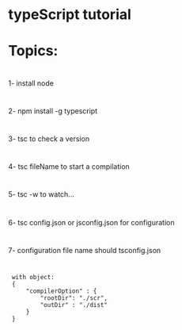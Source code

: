 # typeScript tutorial
# Topics:
 #
 1- install node
 #
 2- npm install -g typescript
 #
 3- tsc to check a version
 #
 4- tsc fileName to start a compilation
 #
 5- tsc -w to watch...
 #
 6- tsc config.json or jsconfig.json for configuration
 #
 7- configuration file name should tsconfig.json
 #

     with object:
     {
         "compilerOption" : {
             "rootDir": "./scr",
             "outDir" : "./dist" 
         }
     }



